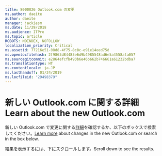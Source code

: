 ```yaml
---
title: 8000026 Outlook.com の変更
ms.author: daeite
author: daeite
manager: jackiesm
ms.date: 11/29/2018
ms.audience: ITPro
ms.topic: article
ROBOTS: NOINDEX, NOFOLLOW
localization_priority: Critical
ms.assetid: 77216e51-08d8-4f75-8c8c-e91e14eed75d
ms.openlocfilehash: 2f9863d84483e6d9b4985548ad6e5a4558afa057
ms.sourcegitcommit: e2864efcfb493b6e46b662b746661a61232bdba7
ms.translationtype: HT
ms.contentlocale: ja-JP
ms.lasthandoff: 01/24/2019
ms.locfileid: "29498379"
---
```

# <a name="learn-about-the-new-outlookcom"></a><span data-ttu-id="3532a-102">新しい Outlook.com に関する詳細</span><span class="sxs-lookup"><span data-stu-id="3532a-102">Learn about the new Outlook.com</span></span>

<span data-ttu-id="3532a-103">新しい Outlook.com で変更に関する[詳細](https://go.microsoft.com/fwlink/?linkid=2039724&amp;clcid=0x409)を確認するか、以下のボックスで検索してください。</span><span class="sxs-lookup"><span data-stu-id="3532a-103">[Learn more](https://go.microsoft.com/fwlink/?linkid=2039724&amp;clcid=0x409) about changes in the new Outlook.com or search in the box below.</span></span> 
  
<span data-ttu-id="3532a-104">結果を表示するには、下にスクロールします。</span><span class="sxs-lookup"><span data-stu-id="3532a-104">Scroll down to see the results.</span></span>
  

